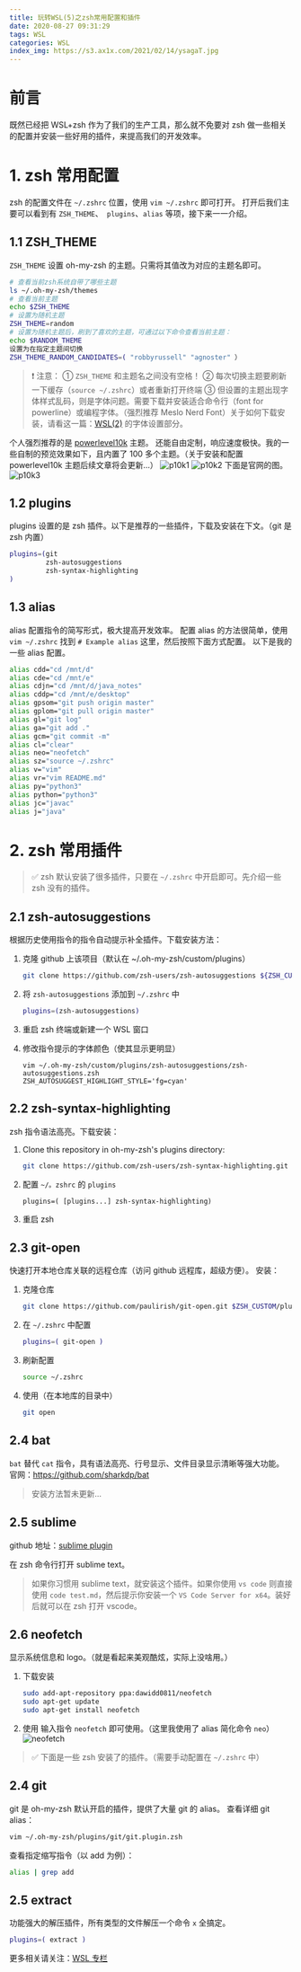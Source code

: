 ```yaml
---
title: 玩转WSL(5)之zsh常用配置和插件
date: 2020-08-27 09:31:29
tags: WSL
categories: WSL
index_img: https://s3.ax1x.com/2021/02/14/ysagaT.jpg
---
```


# 前言

既然已经把 WSL+zsh 作为了我们的生产工具，那么就不免要对 zsh 做一些相关的配置并安装一些好用的插件，来提高我们的开发效率。

<!--more-->

# 1. zsh 常用配置

zsh 的配置文件在 `~/.zshrc` 位置，使用 `vim ~/.zshrc` 即可打开。
打开后我们主要可以看到有 `ZSH_THEME`、` plugins`、`alias` 等项，接下来一一介绍。

## 1.1 ZSH_THEME

`ZSH_THEME` 设置 oh-my-zsh 的主题。只需将其值改为对应的主题名即可。

```bash
# 查看当前zsh系统自带了哪些主题
ls ~/.oh-my-zsh/themes
# 查看当前主题
echo $ZSH_THEME
# 设置为随机主题
ZSH_THEME=random
# 设置为随机主题后，刷到了喜欢的主题，可通过以下命令查看当前主题：
echo $RANDOM_THEME
设置为在指定主题间切换
ZSH_THEME_RANDOM_CANDIDATES=( "robbyrussell" "agnoster" ）
```

> ❗ 注意：
> ① `ZSH_THEME` 和主题名之间没有空格！
> ② 每次切换主题要刷新一下缓存（`source ~/.zshrc`）或者重新打开终端
> ③ 但设置的主题出现字体样式乱码，则是字体问题。需要下载并安装适合命令行（font for powerline）或编程字体。（强烈推荐 Meslo Nerd Font）关于如何下载安装，请看这一篇：[WSL(2)](http://mphy.gitee.io/WSL-2) 的字体设置部分。

个人强烈推荐的是 [powerlevel10k](https://github.com/romkatv/powerlevel10k) 主题。
还能自由定制，响应速度极快。我的一些自制的预览效果如下，且内置了 100 多个主题。（关于安装和配置 powerlevel10k 主题后续文章将会更新...）
![p10k1](https://s1.ax1x.com/2020/09/02/w9ZaGt.png)
![p10k2](https://s1.ax1x.com/2020/09/02/w9ZdRP.png)
下面是官网的图。
![p10k3](https://s1.ax1x.com/2020/09/02/w9MfzR.png)

## 1.2 plugins

plugins 设置的是 zsh 插件。以下是推荐的一些插件，下载及安装在下文。（git 是 zsh 内置）

```bash
plugins=(git
         zsh-autosuggestions
         zsh-syntax-highlighting
)
```

## 1.3 alias

alias 配置指令的简写形式，极大提高开发效率。
配置 alias 的方法很简单，使用 `vim ~/.zshrc` 找到 `# Example alias` 这里，然后按照下面方式配置。
以下是我的一些 alias 配置。

```bash
alias cdd="cd /mnt/d"
alias cde="cd /mnt/e"
alias cdjn="cd /mnt/d/java_notes"
alias cddp="cd /mnt/e/desktop"
alias gpsom="git push origin master"
alias gplom="git pull origin master"
alias gl="git log"
alias ga="git add ."
alias gcm="git commit -m"
alias cl="clear"
alias neo="neofetch"
alias sz="source ~/.zshrc"
alias v="vim"
alias vr="vim README.md"
alias py="python3"
alias python="python3"
alias jc="javac"
alias j="java"
```

# 2. zsh 常用插件

> ✅ zsh 默认安装了很多插件，只要在 `~/.zshrc` 中开启即可。先介绍一些 zsh 没有的插件。

## 2.1 zsh-autosuggestions

根据历史使用指令的指令自动提示补全插件。下载安装方法：

1. 克隆 github 上该项目（默认在 ~/.oh-my-zsh/custom/plugins）

   ```bash
   git clone https://github.com/zsh-users/zsh-autosuggestions ${ZSH_CUSTOM:-~/.oh-my-zsh/custom}/plugins/zsh-autosuggestions
   ```

2. 将 `zsh-autosuggestions` 添加到 `~/.zshrc` 中

   ```bash
   plugins=(zsh-autosuggestions)
   ```

3. 重启 zsh 终端或新建一个 WSL 窗口
4. 修改指令提示的字体颜色（使其显示更明显）
   ```
   vim ~/.oh-my-zsh/custom/plugins/zsh-autosuggestions/zsh-autosuggestions.zsh
   ZSH_AUTOSUGGEST_HIGHLIGHT_STYLE='fg=cyan'
   ```

## 2.2 zsh-syntax-highlighting

zsh 指令语法高亮。下载安装：

1. Clone this repository in oh-my-zsh's plugins directory:
   ```bash
   git clone https://github.com/zsh-users/zsh-syntax-highlighting.git ${ZSH_CUSTOM:-~/.oh-my-zsh/custom}/plugins/zsh-syntax-highlighting
   ```
2. 配置 `~/。zshrc` 的 `plugins`
   ```
   plugins=( [plugins...] zsh-syntax-highlighting)
   ```
3. 重启 zsh

## 2.3 git-open

快速打开本地仓库关联的远程仓库（访问 github 远程库，超级方便）。
安装：

1. 克隆仓库
   ```bash
   git clone https://github.com/paulirish/git-open.git $ZSH_CUSTOM/plugins/git-open
   ```
2. 在 `~/.zshrc` 中配置

   ```bash
   plugins=( git-open )
   ```

3. 刷新配置
   ```bash
   source ~/.zshrc
   ```
4. 使用（在本地库的目录中）
   ```bash
   git open
   ```

## 2.4 bat

`bat` 替代 `cat` 指令，具有语法高亮、行号显示、文件目录显示清晰等强大功能。
官网：https://github.com/sharkdp/bat

> 安装方法暂未更新...

## 2.5 sublime

github 地址：[sublime plugin](https://github.com/ohmyzsh/ohmyzsh/tree/master/plugins/sublime)

在 zsh 命令行打开 sublime text。

> 如果你习惯用 sublime text，就安装这个插件。如果你使用 `vs code` 则直接使用 `code test.md`，然后提示你安装一个 `VS Code Server for x64`。装好后就可以在 zsh 打开 vscode。

## 2.6 neofetch

显示系统信息和 logo。（就是看起来美观酷炫，实际上没啥用。）

1. 下载安装
   ```bash
   sudo add-apt-repository ppa:dawidd0811/neofetch
   sudo apt-get update
   sudo apt-get install neofetch
   ```
2. 使用
   输入指令 `neofetch` 即可使用。（这里我使用了 alias 简化命令 `neo`）
   ![neofetch](https://s1.ax1x.com/2020/08/27/dhlQgK.png)

> ✅ 下面是一些 zsh 安装了的插件。（需要手动配置在 `~/.zshrc` 中）

## 2.4 git

git 是 oh-my-zsh 默认开启的插件，提供了大量 git 的 alias。
查看详细 git alias：

```bash
vim ~/.oh-my-zsh/plugins/git/git.plugin.zsh
```

查看指定缩写指令（以 add 为例）：

```bash
alias | grep add
```

## 2.5 extract

功能强大的解压插件，所有类型的文件解压一个命令 `x` 全搞定。

```bash
plugins=( extract )
```

更多相关请关注：[WSL 专栏](http://mphy.gitee.io/categories/WSL)
